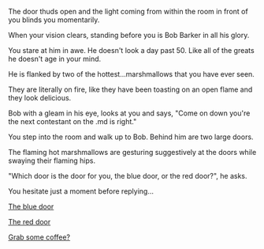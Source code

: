 The door thuds open and the light coming from within the room in front of you blinds you momentarily.

When your vision clears, standing before you is Bob Barker in all his glory.  

You stare at him in awe. He doesn't look a day past 50.  Like all of the greats he doesn't age in your mind.  

He is flanked by two of the hottest...marshmallows that you have ever seen.

They are literally on fire, like they have been toasting on an open flame and they look delicious.

Bob with a gleam in his eye, looks at you and says, "Come on down you're the next contestant on the .md is right."

You step into the room and walk up to Bob.  Behind him are two large doors.

The flaming hot marshmallows are gesturing suggestively at the doors while swaying their flaming hips.

"Which door is the door for you, the blue door, or the red door?", he asks.

You hesitate just a moment before replying...

[The blue door](1970s/1970s.md)

[The red door](2050s/2050s.md)

[Grab some coffee?](../coffee/coffee.md)